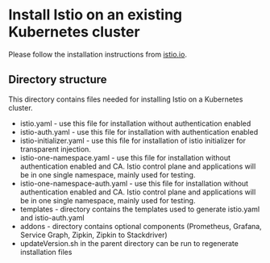 # Install Istio on an existing Kubernetes cluster

Please follow the installation instructions from [istio.io](https://istio.io/docs/setup/kubernetes/quick-start.html).

## Directory structure
This directory contains files needed for installing Istio on a Kubernetes cluster.

* istio.yaml - use this file for installation without authentication enabled
* istio-auth.yaml - use this file for installation with authentication enabled
* istio-initializer.yaml - use this file for installation of istio initializer for transparent injection.
* istio-one-namespace.yaml - use this file for installation without authentication enabled and CA. Istio control plane and applications will be in one single namespace, mainly used for testing.
* istio-one-namespace-auth.yaml - use this file for installation without authentication enabled and CA. Istio control plane and applications will be in one single namespace, mainly used for testing.
* templates - directory contains the templates used to generate istio.yaml and istio-auth.yaml
* addons - directory contains optional components (Prometheus, Grafana, Service Graph, Zipkin, Zipkin to Stackdriver)
* updateVersion.sh in the parent directory can be run to regenerate installation files
